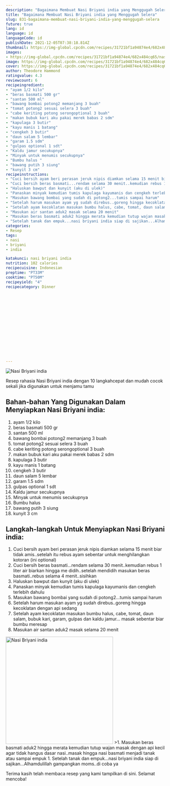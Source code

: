 ```yaml
---
description: "Bagaimana Membuat Nasi Briyani india yang Menggugah Selera"
title: "Bagaimana Membuat Nasi Briyani india yang Menggugah Selera"
slug: 831-bagaimana-membuat-nasi-briyani-india-yang-menggugah-selera
future: true
lang: id
language: id
languageCode: id
publishDate: 2021-12-05T07:38:18.814Z 
thumbnail: https://img-global.cpcdn.com/recipes/31721bf1a94874e4/682x484cq65/nasi-briyani-india-foto-resep-utama.webp
images:
- https://img-global.cpcdn.com/recipes/31721bf1a94874e4/682x484cq65/nasi-briyani-india-foto-resep-utama.webp
image: https://img-global.cpcdn.com/recipes/31721bf1a94874e4/682x484cq65/nasi-briyani-india-foto-resep-utama.webp
cover: https://img-global.cpcdn.com/recipes/31721bf1a94874e4/682x484cq65/nasi-briyani-india-foto-resep-utama.webp
author: Theodore Hammond
ratingvalue: 4.3
reviewcount: 6
recipeingredient:
- "ayam 1/2 kilo"
- "beras basmati 500 gr"
- "santan 500 ml"
- "bawang bombai potong2 memanjang 3 buah"
- "tomat potong2 sesuai selera 3 buah"
- "cabe keriting potong serongoptional 3 buah"
- "makan bubuk kari aku pakai merek babas 2 sdm"
- "kapulaga 3 butir"
- "kayu manis 1 batang"
- "cengkeh 3 butir"
- "daun salam 5 lembar"
- "garam 1.5 sdm"
- "gulpas optional 1 sdt"
- "Kaldu jamur secukupnya"
- "Minyak untuk menumis secukupnya"
- "Bumbu halus "
- "bawang putih 3 siung"
- "kunyit 3 cm"
recipeinstructions:
- "Cuci bersih ayam beri perasan jeruk nipis diamkan selama 15 menit biar tidak amis..setelah itu rebus ayam sebentar untuk menghilangkan kotoran (ini optional)"
- "Cuci bersih beras basmati...rendam selama 30 menit..kemudian rebus 1 liter air biarkan hingga me didih..setelah mendidih masukan beras basmati..rebus selama 4 menit..sisihkan"
- "Haluskan bawput dan kunyit (aku di ulek)"
- "Panaskan minyak kemudian tumis kapulaga kayumanis dan cengkeh terlebih dahulu"
- "Masukan bawang bombai yang sudah di potong2...tumis sampai harum"
- "Setelah harum masukan ayam yg sudah direbus..goreng hingga kecoklatan dengan api sedang"
- "Setelah ayam kecoklatan masukan bumbu halus, cabe, tomat, daun salam, bubuk kari, garam, gulpas dan kaldu jamur... masak sebentar biar bumbu meresap"
- "Masukan air santan aduk2 masak selama 20 menit"
- "Masukan beras basmati aduk2 hingga merata kemudian tutup wajan masak dengan api kecil agar tidak hangus dasar nasi..masak hingga nasi basmati menjadi tanak atau sampai empuk"
- "Setelah tanak dan empuk...nasi briyani india siap di sajikan...Alhamdulillah gampangkan moms..di coba ya"
categories:
- Resep
tags:
- nasi
- briyani
- india

katakunci: nasi briyani india 
nutrition: 102 calories
recipecuisine: Indonesian
preptime: "PT33M"
cooktime: "PT50M"
recipeyield: "4"
recipecategory: Dinner


     
    
    
    
    
    
    
    
    
    
    
      
    
---
```



![Nasi Briyani india](https://img-global.cpcdn.com/recipes/31721bf1a94874e4/682x484cq65/nasi-briyani-india-foto-resep-utama.webp)

Resep rahasia Nasi Briyani india    dengan 10 langkahcepat dan mudah cocok sekali jika digunakan untuk menjamu tamu

<!--inarticleads1-->

## Bahan-bahan Yang Digunakan Dalam Menyiapkan Nasi Briyani india:

1. ayam 1/2 kilo
1. beras basmati 500 gr
1. santan 500 ml
1. bawang bombai potong2 memanjang 3 buah
1. tomat potong2 sesuai selera 3 buah
1. cabe keriting potong serongoptional 3 buah
1. makan bubuk kari aku pakai merek babas 2 sdm
1. kapulaga 3 butir
1. kayu manis 1 batang
1. cengkeh 3 butir
1. daun salam 5 lembar
1. garam 1.5 sdm
1. gulpas optional 1 sdt
1. Kaldu jamur secukupnya
1. Minyak untuk menumis secukupnya
1. Bumbu halus 
1. bawang putih 3 siung
1. kunyit 3 cm



<!--inarticleads2-->

## Langkah-langkah Untuk Menyiapkan Nasi Briyani india:

1. Cuci bersih ayam beri perasan jeruk nipis diamkan selama 15 menit biar tidak amis..setelah itu rebus ayam sebentar untuk menghilangkan kotoran (ini optional)
1. Cuci bersih beras basmati...rendam selama 30 menit..kemudian rebus 1 liter air biarkan hingga me didih..setelah mendidih masukan beras basmati..rebus selama 4 menit..sisihkan
1. Haluskan bawput dan kunyit (aku di ulek)
1. Panaskan minyak kemudian tumis kapulaga kayumanis dan cengkeh terlebih dahulu
1. Masukan bawang bombai yang sudah di potong2...tumis sampai harum
1. Setelah harum masukan ayam yg sudah direbus..goreng hingga kecoklatan dengan api sedang
1. Setelah ayam kecoklatan masukan bumbu halus, cabe, tomat, daun salam, bubuk kari, garam, gulpas dan kaldu jamur... masak sebentar biar bumbu meresap
1. Masukan air santan aduk2 masak selama 20 menit
<img class="lazyload" data-src="//assets-global.cpcdn.com/assets/icons/button_play-2c75c40dde080a61004c1f40b05d8f140eaff45d7e9e6481dc71c63d2e7c4909.png" alt="Nasi Briyani india" width="340" height="340">
>1. Masukan beras basmati aduk2 hingga merata kemudian tutup wajan masak dengan api kecil agar tidak hangus dasar nasi..masak hingga nasi basmati menjadi tanak atau sampai empuk
1. Setelah tanak dan empuk...nasi briyani india siap di sajikan...Alhamdulillah gampangkan moms..di coba ya




Terima kasih telah membaca resep yang kami tampilkan di sini. Selamat mencoba!
